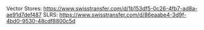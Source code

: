 Vector Stores: https://www.swisstransfer.com/d/1b153df5-0c26-4fb7-ad8a-ae91d7def487
SLRS: https://www.swisstransfer.com/d/86eaabe4-3d9f-4bd0-9530-48cdf8800c5d
